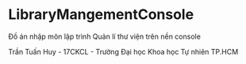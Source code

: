 # LibraryMangementConsole
Đồ án nhập môn lập trình
Quản lí thư viện trên nền console

Trần Tuấn Huy - 17CKCL - Trường Đại học Khoa học Tự nhiên TP.HCM
